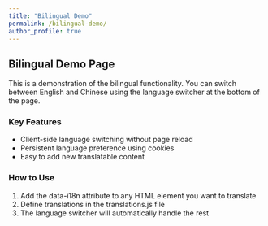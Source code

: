 ```yaml
---
title: "Bilingual Demo"
permalink: /bilingual-demo/
author_profile: true
---
```


<div class="bilingual-content">
  <h2 data-i18n="demo_title">Bilingual Demo Page</h2>
  
  <div data-i18n="demo_intro">
    <p>This is a demonstration of the bilingual functionality. You can switch between English and Chinese using the language switcher at the bottom of the page.</p>
  </div>
  
  <div class="feature-section">
    <h3 data-i18n="demo_feature_title">Key Features</h3>
    <ul>
      <li data-i18n="demo_feature_1">Client-side language switching without page reload</li>
      <li data-i18n="demo_feature_2">Persistent language preference using cookies</li>
      <li data-i18n="demo_feature_3">Easy to add new translatable content</li>
    </ul>
  </div>
  
  <div class="usage-section">
    <h3 data-i18n="demo_usage_title">How to Use</h3>
    <ol>
      <li data-i18n="demo_usage_1">Add the data-i18n attribute to any HTML element you want to translate</li>
      <li data-i18n="demo_usage_2">Define translations in the translations.js file</li>
      <li data-i18n="demo_usage_3">The language switcher will automatically handle the rest</li>
    </ol>
  </div>
</div>

<script>
// Add translations for this page
window.addEventListener('DOMContentLoaded', function() {
  // Extend the global i18n object with page-specific translations
  Object.assign(window.i18n, {
    'demo_title': {
      'en': 'Bilingual Demo Page',
      'zh-CN': '双语演示页面'
    },
    'demo_intro': {
      'en': '<p>This is a demonstration of the bilingual functionality. You can switch between English and Chinese using the language switcher at the bottom of the page.</p>',
      'zh-CN': '<p>这是双语功能的演示。您可以使用页面底部的语言切换器在英文和中文之间切换。</p>'
    },
    'demo_feature_title': {
      'en': 'Key Features',
      'zh-CN': '主要特点'
    },
    'demo_feature_1': {
      'en': 'Client-side language switching without page reload',
      'zh-CN': '无需重新加载页面的客户端语言切换'
    },
    'demo_feature_2': {
      'en': 'Persistent language preference using cookies',
      'zh-CN': '使用cookie保存语言偏好'
    },
    'demo_feature_3': {
      'en': 'Easy to add new translatable content',
      'zh-CN': '轻松添加新的可翻译内容'
    },
    'demo_usage_title': {
      'en': 'How to Use',
      'zh-CN': '使用方法'
    },
    'demo_usage_1': {
      'en': 'Add the data-i18n attribute to any HTML element you want to translate',
      'zh-CN': '为任何需要翻译的HTML元素添加data-i18n属性'
    },
    'demo_usage_2': {
      'en': 'Define translations in the translations.js file',
      'zh-CN': '在translations.js文件中定义翻译'
    },
    'demo_usage_3': {
      'en': 'The language switcher will automatically handle the rest',
      'zh-CN': '语言切换器将自动处理剩余的工作'
    }
  });
  
  // Trigger translation if the i18n object is available
  if (window.translatePage) {
    window.translatePage();
  }
});
</script> 